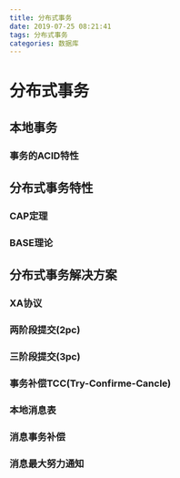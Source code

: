 ```yaml
---
title: 分布式事务
date: 2019-07-25 08:21:41
tags: 分布式事务
categories: 数据库
---
```

# 分布式事务
## 本地事务
### 事务的ACID特性

## 分布式事务特性
### CAP定理
### BASE理论

## 分布式事务解决方案
### XA协议
### 两阶段提交(2pc)
### 三阶段提交(3pc)
### 事务补偿TCC(Try-Confirme-Cancle)
### 本地消息表
### 消息事务补偿
### 消息最大努力通知
